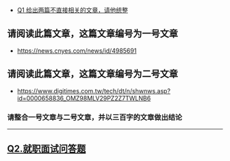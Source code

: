 * [Q1 给出两篇不直接相关的文章，请他统整](https://tinyl.io/9EzD)
## 请阅读此篇文章，这篇文章编号为一号文章
* https://news.cnyes.com/news/id/4985691
## 请阅读此篇文章，这篇文章编号为二号文章
* https://www.digitimes.com.tw/tech/dt/n/shwnws.asp?id=0000658836_OMZ98MLV29PZ2Z7TWLNB6
### 请整合一号文章与二号文章，并以三百字的文章做出结论
---
## [Q2.就职面试问答题]()



